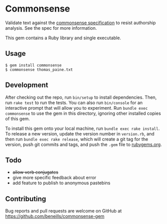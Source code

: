 # Commonsense

Validate text against the [commonsense specification](https://github.com/beneills/commonsense-spec) to resist authorship analysis.  See the spec for more information.

This gem contains a Ruby library and single executable.

## Usage

    $ gem install commonsense
    $ commonsense thomas_paine.txt

## Development

After checking out the repo, run `bin/setup` to install dependencies. Then, run `rake test` to run the tests. You can also run `bin/console` for an interactive prompt that will allow you to experiment. Run `bundle exec commonsense` to use the gem in this directory, ignoring other installed copies of this gem.

To install this gem onto your local machine, run `bundle exec rake install`. To release a new version, update the version number in `version.rb`, and then run `bundle exec rake release`, which will create a git tag for the version, push git commits and tags, and push the `.gem` file to [rubygems.org](https://rubygems.org).

## Todo

+ ~~allow verb conjugates~~
+ give more specific feedback about error
+ add feature to publish to anonymous pastebins

## Contributing

Bug reports and pull requests are welcome on GitHub at https://github.com/beneills/commonsense-gem
